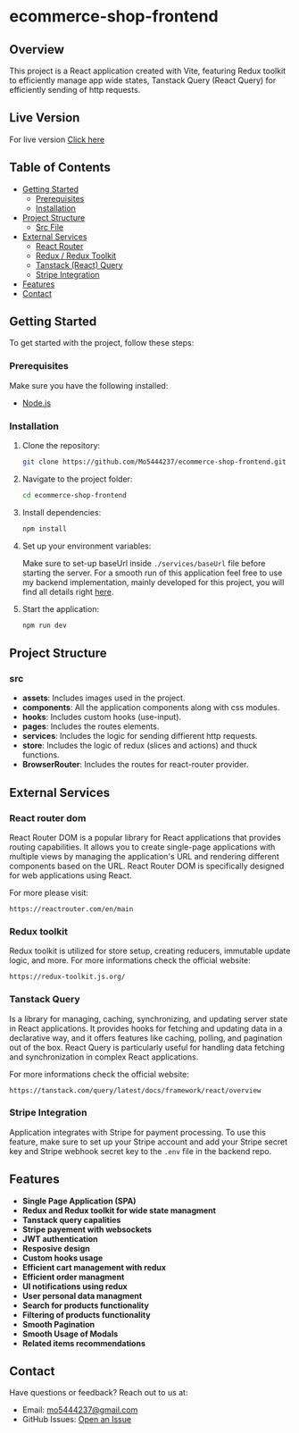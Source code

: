 ﻿# ecommerce-shop-frontend
## Overview

This project is a React application created with Vite, featuring Redux toolkit to efficiently manage app wide states, Tanstack Query (React Query) for efficiently sending of http requests.

## Live Version 
For live version <a href="https://store-five-iota.vercel.app/shop" target="_blank">Click here</a>

## Table of Contents

- [Getting Started](#getting-started)
  - [Prerequisites](#prerequisites)
  - [Installation](#installation)
- [Project Structure](#project-structure)
  - [Src File](#src)
- [External Services](#external-services)
  - [React Router](#react-router-dom)
  - [Redux / Redux Toolkit](#redux-toolkit)
  - [Tanstack (React) Query](#tanstack-query)
  - [Stripe Integration](#stripe-integration)
- [Features](#features)
- [Contact](#contact)

## Getting Started

To get started with the project, follow these steps:

### Prerequisites

Make sure you have the following installed:

- [Node.js](https://nodejs.org/)

### Installation

1. Clone the repository:

   ```bash
   git clone https://github.com/Mo5444237/ecommerce-shop-frontend.git
   ```
2. Navigate to the project folder:

    ```bash
   cd ecommerce-shop-frontend
   ```
3. Install dependencies:

   ```bash
   npm install
   ```
4. Set up your environment variables:

    Make sure to set-up baseUrl inside `./services/baseUrl` file before starting the server.
    For a smooth run of this application feel free to use my backend implementation, mainly developed 
    for this project, you will find all details right <a href="https://github.com/Mo5444237/ecommerce-shop-backend" target="_blank">here</a>.
   
5. Start the application:

   ```bash
   npm run dev
   ```

## Project Structure
  
  ### src

- **assets**: Includes images used in the project.
- **components**: All the application components along with css modules.
- **hooks**: Includes custom hooks (use-input).
- **pages**: Includes the routes elements.
- **services**: Includes the logic for sending diffierent http requests.
- **store**: Includes the logic of redux (slices and actions) and thuck functions.
- **BrowserRouter**: Includes the routes for react-router provider.


## External Services

### React router dom


React Router DOM is a popular library for React applications that provides routing capabilities. 
It allows you to create single-page applications with multiple views by managing the application's URL 
and rendering different components based on the URL. 
React Router DOM is specifically designed for web applications using React.

For more please visit:

```
https://reactrouter.com/en/main
```

### Redux toolkit

Redux toolkit is utilized for store setup, creating reducers, immutable update logic, and more. 
For more informations check the official website:

```
https://redux-toolkit.js.org/
```

### Tanstack Query 

Is a library for managing, caching, synchronizing, and updating server state in React applications.
It provides hooks for fetching and updating data in a declarative way, and it offers features like 
caching, polling, and pagination out of the box. 
React Query is particularly useful for handling data fetching and synchronization in complex React applications.

For more informations check the official website:

```
https://tanstack.com/query/latest/docs/framework/react/overview
```

### Stripe Integration

Application integrates with Stripe for payment processing. 
To use this feature, make sure to set up your Stripe account and add your Stripe secret key and Stripe webhook secret key to the `.env` file in the backend repo.

## Features

- **Single Page Application (SPA)**
- **Redux and Redux toolkit for wide state managment**
- **Tanstack query capalities**
- **Stripe payement with websockets**
- **JWT authentication**
- **Resposive design**
- **Custom hooks usage**
- **Efficient cart management with redux**
- **Efficient order managment**
- **UI notifications using redux**
- **User personal data managment**
- **Search for products functionality**
- **Filtering of products functionality**
- **Smooth Pagination**
- **Smooth Usage of Modals**
- **Related items recommendations**


## Contact

Have questions or feedback? Reach out to us at:

- Email: [mo5444237@gmail.com](mailto:mo5444237@gmail.com)
- GitHub Issues: [Open an Issue](https://github.com/Mo5444237/ecommerce-shop-frontend/issues)
